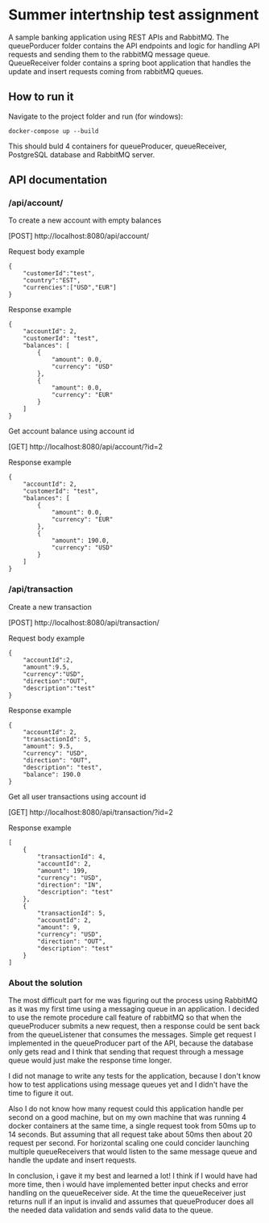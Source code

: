 # Summer intertnship test assignment
A sample banking application using REST APIs and RabbitMQ. The queuePorducer folder contains the API endpoints and logic for handling API requests and sending them to the rabbitMQ message queue. 
QueueReceiver folder contains a spring boot application that handles the update and insert requests coming from rabbitMQ queues. 

## How to run it
Navigate to the project folder and run (for windows):

```
docker-compose up --build
```

This should buld 4 containers for queueProducer, queueReceiver, PostgreSQL database and RabbitMQ server.

## API documentation

### /api/account/

To create a new account with empty balances

[POST] http://localhost:8080/api/account/


Request body example
```
{
	"customerId":"test",
	"country":"EST",
	"currencies":["USD","EUR"]
}
```

Response example
```
{
	"accountId": 2,
	"customerId": "test",
	"balances": [
		{
			"amount": 0.0,
			"currency": "USD"
		},
		{
			"amount": 0.0,
			"currency": "EUR"
		}
	]
}
```


Get account balance using account id

[GET]  http://localhost:8080/api/account/?id=2

Response example

```
{
	"accountId": 2,
	"customerId": "test",
	"balances": [
		{
			"amount": 0.0,
			"currency": "EUR"
		},
		{
			"amount": 190.0,
			"currency": "USD"
		}
	]
}
```

### /api/transaction

Create a new transaction

[POST] http://localhost:8080/api/transaction/

Request body example

```
{
	"accountId":2,
  	"amount":9.5,
	"currency":"USD",
	"direction":"OUT",
	"description":"test"
}
```
Response example

```
{
	"accountId": 2,
	"transactionId": 5,
	"amount": 9.5,
	"currency": "USD",
	"direction": "OUT",
	"description": "test",
	"balance": 190.0
}
```


Get all user transactions using account id

[GET] http://localhost:8080/api/transaction/?id=2

Response example

```
[
	{
		"transactionId": 4,
		"accountId": 2,
		"amount": 199,
		"currency": "USD",
		"direction": "IN",
		"description": "test"
	},
	{
		"transactionId": 5,
		"accountId": 2,
		"amount": 9,
		"currency": "USD",
		"direction": "OUT",
		"description": "test"
	}
]
```

### About the solution
The most difficult part for me was figuring out the process using RabbitMQ as it was my first time using a messaging queue in an application. I decided to use the remote procedure call feature of rabbitMQ so that when the queueProducer submits a new request, then a response could be sent back from the queueListener that consumes the messages. Simple get request I implemented in the queueProducer part of the API, because the database only gets read and I think that sending that request through a message queue would just make the response time longer.


I did not manage to write any tests for the application, because I don't know how to test applications using message queues yet and I didn't have the time to figure it out.

Also I do not know how many request could this application handle per second on a good machine, but on my own machine that was running 4 docker containers at the same time, a single request took from 50ms up to 14 seconds. But assuming that all request take about 50ms then about 20 request per second. For horizontal scaling one could concider launching multiple queueReceivers that would listen to the same message queue and handle the update and insert requests.


In conclusion, i gave it my best and learned a lot! I think if I would have had more time, then i would have implemented better input checks and error handling on the queueReceiver side. At the time the queueReceiver just returns null if an input is invalid and assumes that queueProducer does all the needed data validation and sends valid data to the queue.
